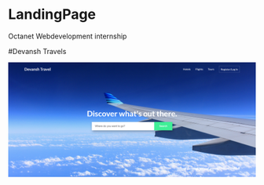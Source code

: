 # LandingPage
Octanet Webdevelopment internship

#Devansh Travels

![image](https://github.com/devanshrautela/Landing-Page/blob/main/index.png)
